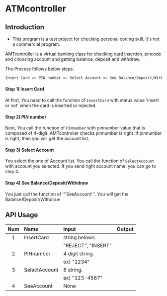 # ATMcontroller


## Introduction

* This program is a test project for checking personal coding skill. It's not a commercial program.

AMTcontroller is a virtual banking class for checking card insertion, pincode and choosing account and getting balance, deposit and withdraw.

The Process follows below steps.

```bash
Insert Card => PIN number => Select Account => See Balance/Deposit/Withdraw
```

#### Step 1) Insert Card
At first, You need to call the function of ```InsertCard``` with status value 'insert or not' when the card is inserted or rejected.

#### Step 2) PIN number
Next, You call the function of ```PINnumber``` with pinnumber value that is composed of 4-digit.
AMTcontroller checks pinnumber is right. If pinnumber is right, then you will get the account list.

#### Step 3) Select Account
You select the one of Account list. You call the function of ```SelectAccount``` with account you selected.
If you send right account name, you can go to step 4.

#### Step 4) See Balance/Deposit/Withdraw
You just call the function of '''SeeAccount'''. You will get the Balance/Deposit/Withdraw

## API Usage


| Num | Name | Input |Output|
|:----:|:------------|:------------------------|:------------------------|
|1      |InsertCard|string belows.|
| |                |"REJECT", "INSERT"        |
|2| PINnumber      | 4 digit string.          |
| |                | ex) "1234"               |
|3| SelectAccount  |8 string.                 |
| |                |ex) "123-4567"            |
|4| SeeAccount     |None                      |




